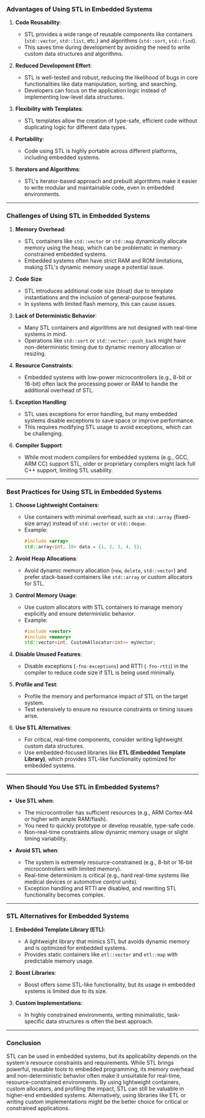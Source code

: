 ### **Advantages of Using STL in Embedded Systems**

1. **Code Reusability**:
   - STL provides a wide range of reusable components like containers (`std::vector`, `std::list`, etc.) and algorithms (`std::sort`, `std::find`).
   - This saves time during development by avoiding the need to write custom data structures and algorithms.

2. **Reduced Development Effort**:
   - STL is well-tested and robust, reducing the likelihood of bugs in core functionalities like data manipulation, sorting, and searching.
   - Developers can focus on the application logic instead of implementing low-level data structures.

3. **Flexibility with Templates**:
   - STL templates allow the creation of type-safe, efficient code without duplicating logic for different data types.

4. **Portability**:
   - Code using STL is highly portable across different platforms, including embedded systems.

5. **Iterators and Algorithms**:
   - STL's iterator-based approach and prebuilt algorithms make it easier to write modular and maintainable code, even in embedded environments.

---

### **Challenges of Using STL in Embedded Systems**

1. **Memory Overhead**:
   - STL containers like `std::vector` or `std::map` dynamically allocate memory using the heap, which can be problematic in memory-constrained embedded systems.
   - Embedded systems often have strict RAM and ROM limitations, making STL's dynamic memory usage a potential issue.

2. **Code Size**:
   - STL introduces additional code size (bloat) due to template instantiations and the inclusion of general-purpose features.
   - In systems with limited flash memory, this can cause issues.

3. **Lack of Deterministic Behavior**:
   - Many STL containers and algorithms are not designed with real-time systems in mind.
   - Operations like `std::sort` or `std::vector::push_back` might have non-deterministic timing due to dynamic memory allocation or resizing.

4. **Resource Constraints**:
   - Embedded systems with low-power microcontrollers (e.g., 8-bit or 16-bit) often lack the processing power or RAM to handle the additional overhead of STL.

5. **Exception Handling**:
   - STL uses exceptions for error handling, but many embedded systems disable exceptions to save space or improve performance.
   - This requires modifying STL usage to avoid exceptions, which can be challenging.

6. **Compiler Support**:
   - While most modern compilers for embedded systems (e.g., GCC, ARM CC) support STL, older or proprietary compilers might lack full C++ support, limiting STL usability.

---

### **Best Practices for Using STL in Embedded Systems**

1. **Choose Lightweight Containers**:
   - Use containers with minimal overhead, such as `std::array` (fixed-size array) instead of `std::vector` or `std::deque`.
   - Example:
     ```cpp
     #include <array>
     std::array<int, 10> data = {1, 2, 3, 4, 5};
     ```

2. **Avoid Heap Allocations**:
   - Avoid dynamic memory allocation (`new`, `delete`, `std::vector`) and prefer stack-based containers like `std::array` or custom allocators for STL.

3. **Control Memory Usage**:
   - Use custom allocators with STL containers to manage memory explicitly and ensure deterministic behavior.
   - Example:
     ```cpp
     #include <vector>
     #include <memory>
     std::vector<int, CustomAllocator<int>> myVector;
     ```

4. **Disable Unused Features**:
   - Disable exceptions (`-fno-exceptions`) and RTTI (`-fno-rtti`) in the compiler to reduce code size if STL is being used minimally.

5. **Profile and Test**:
   - Profile the memory and performance impact of STL on the target system.
   - Test extensively to ensure no resource constraints or timing issues arise.

6. **Use STL Alternatives**:
   - For critical, real-time components, consider writing lightweight custom data structures.
   - Use embedded-focused libraries like **ETL (Embedded Template Library)**, which provides STL-like functionality optimized for embedded systems.

---

### **When Should You Use STL in Embedded Systems?**

- **Use STL when**:
  - The microcontroller has sufficient resources (e.g., ARM Cortex-M4 or higher with ample RAM/flash).
  - You need to quickly prototype or develop reusable, type-safe code.
  - Non-real-time constraints allow dynamic memory usage or slight timing variability.

- **Avoid STL when**:
  - The system is extremely resource-constrained (e.g., 8-bit or 16-bit microcontrollers with limited memory).
  - Real-time determinism is critical (e.g., hard real-time systems like medical devices or automotive control units).
  - Exception handling and RTTI are disabled, and rewriting STL functionality becomes complex.

---

### **STL Alternatives for Embedded Systems**

1. **Embedded Template Library (ETL)**:
   - A lightweight library that mimics STL but avoids dynamic memory and is optimized for embedded systems.
   - Provides static containers like `etl::vector` and `etl::map` with predictable memory usage.

2. **Boost Libraries**:
   - Boost offers some STL-like functionality, but its usage in embedded systems is limited due to its size.

3. **Custom Implementations**:
   - In highly constrained environments, writing minimalistic, task-specific data structures is often the best approach.

---

### **Conclusion**

STL can be used in embedded systems, but its applicability depends on the system's resource constraints and requirements. While STL brings powerful, reusable tools to embedded programming, its memory overhead and non-deterministic behavior often make it unsuitable for real-time, resource-constrained environments. By using lightweight containers, custom allocators, and profiling the impact, STL can still be valuable in higher-end embedded systems. Alternatively, using libraries like ETL or writing custom implementations might be the better choice for critical or constrained applications.
